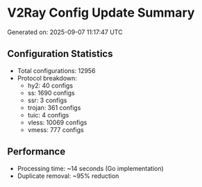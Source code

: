 # V2Ray Config Update Summary
Generated on: 2025-09-07 11:17:47 UTC

## Configuration Statistics
- Total configurations: 12956
- Protocol breakdown:
  - hy2: 40 configs
  - ss: 1690 configs
  - ssr: 3 configs
  - trojan: 361 configs
  - tuic: 4 configs
  - vless: 10069 configs
  - vmess: 777 configs

## Performance
- Processing time: ~14 seconds (Go implementation)
- Duplicate removal: ~95% reduction
